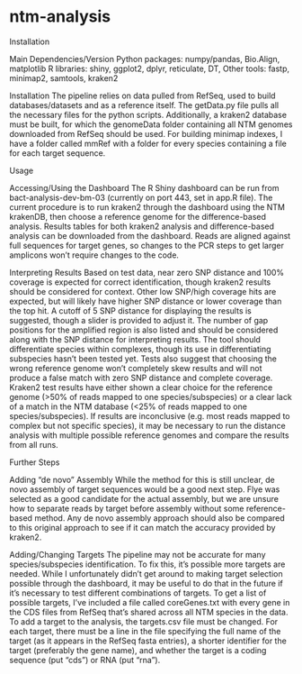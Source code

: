 # ntm-analysis

Installation

Main Dependencies/Version
Python packages: numpy/pandas, Bio.Align, matplotlib
R libraries: shiny, ggplot2, dplyr, reticulate, DT, 
Other tools: fastp, minimap2, samtools, kraken2

Installation
	The pipeline relies on data pulled from RefSeq, used to build databases/datasets and as a reference itself. The getData.py file pulls all the necessary files for the python scripts. Additionally, a kraken2 database must be built, for which the genomeData folder containing all NTM genomes downloaded from RefSeq should be used. For building minimap indexes, I have a folder called mmRef with a folder for every species containing a file for each target sequence.

Usage

Accessing/Using the Dashboard
The R Shiny dashboard can be run from bact-analysis-dev-bm-03 (currently on port 443, set in app.R file). The current procedure is to run kraken2 through the dashboard using the NTM krakenDB, then choose a reference genome for the difference-based analysis. Results tables for both kraken2 analysis and difference-based analysis can be downloaded from the dashboard. Reads are aligned against full sequences for target genes, so changes to the PCR steps to get larger amplicons won’t require changes to the code.

Interpreting Results
Based on test data, near zero SNP distance and 100% coverage is expected for correct identification, though kraken2 results should be considered for context. Other low SNP/high coverage hits are expected, but will likely have higher SNP distance or lower coverage than the top hit. A cutoff of 5 SNP distance for displaying the results is suggested, though a slider is provided to adjust it. The number of gap positions for the amplified region is also listed and should be considered along with the SNP distance for interpreting results. 
The tool should differentiate species within complexes, though its use in differentiating subspecies hasn’t been tested yet. Tests also suggest that choosing the wrong reference genome won’t completely skew results and will not produce a false match with zero SNP distance and complete coverage. Kraken2 test results have either shown a clear choice for the reference genome (>50% of reads mapped to one species/subspecies) or a clear lack of a match in the NTM database (<25% of reads mapped to one species/subspecies). If results are inconclusive (e.g. most reads mapped to complex but not specific species), it may be necessary to run the distance analysis with multiple possible reference genomes and compare the results from all runs.  

Further Steps

Adding “de novo” Assembly
While the method for this is still unclear, de novo assembly of target sequences would be a good next step. Flye was selected as a good candidate for the actual assembly, but we are unsure how to separate reads by target before assembly without some reference-based method. Any de novo assembly approach should also be compared to this original approach to see if it can match the accuracy provided by kraken2. 

Adding/Changing Targets
The pipeline may not be accurate for many species/subspecies identification. To fix this, it’s possible more targets are needed. While I unfortunately didn’t get around to making target selection possible through the dashboard, it may be useful to do that in the future if it’s necessary to test different combinations of targets. To get a list of possible targets, I’ve included a file called coreGenes.txt with every gene in the CDS files from RefSeq that’s shared across all NTM species in the data. 
To add a target to the analysis, the targets.csv file must be changed. For each target, there must be a line in the file specifying the full name of the target (as it appears in the RefSeq fasta entries), a shorter identifier for the target (preferably the gene name), and whether the target is a coding sequence (put “cds”) or RNA (put “rna”).

	
